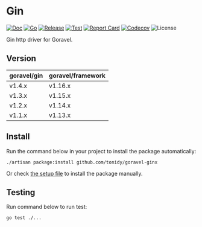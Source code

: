 # Gin

[![Doc](https://pkg.go.dev/badge/github.com/tonidy/goravel-ginx)](https://pkg.go.dev/github.com/tonidy/goravel-ginx)
[![Go](https://img.shields.io/github/go-mod/go-version/goravel/gin)](https://go.dev/)
[![Release](https://img.shields.io/github/release/goravel/gin.svg)](https://github.com/tonidy/goravel-ginx/releases)
[![Test](https://github.com/tonidy/goravel-ginx/actions/workflows/test.yml/badge.svg)](https://github.com/tonidy/goravel-ginx/actions)
[![Report Card](https://goreportcard.com/badge/github.com/tonidy/goravel-ginx)](https://goreportcard.com/report/github.com/tonidy/goravel-ginx)
[![Codecov](https://codecov.io/gh/goravel/gin/branch/master/graph/badge.svg)](https://codecov.io/gh/goravel/gin)
![License](https://img.shields.io/github/license/goravel/gin)

Gin http driver for Goravel.

## Version

| goravel/gin | goravel/framework |
|-------------|-------------------|
| v1.4.x      | v1.16.x           |
| v1.3.x      | v1.15.x           |
| v1.2.x      | v1.14.x           |
| v1.1.x      | v1.13.x           |

## Install

Run the command below in your project to install the package automatically:

```
./artisan package:install github.com/tonidy/goravel-ginx
```

Or check [the setup file](./setup/setup.go) to install the package manually.

## Testing

Run command below to run test:

```
go test ./...
```
